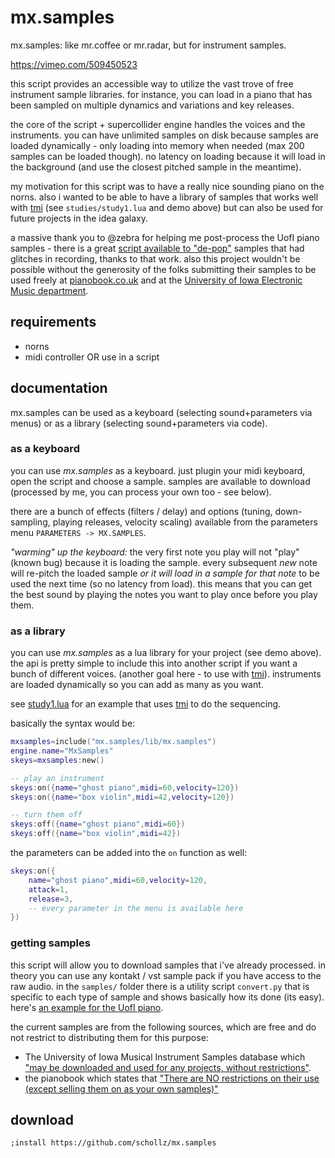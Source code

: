 # mx.samples

mx.samples: like mr.coffee or mr.radar, but for instrument samples.

https://vimeo.com/509450523

this script provides an accessible way to utilize the vast trove of free instrument sample libraries.  for instance, you can load in a piano that has been sampled on multiple dynamics and variations and key releases.

the core of the script + supercollider engine handles the voices and the instruments. you can have unlimited samples on disk because samples are loaded dynamically - only loading into memory when needed (max 200 samples can be loaded though). no latency on loading because it will load in the background (and use the closest pitched sample in the meantime).

my motivation for this script was to have a really nice sounding piano on the norns. also i wanted to be able to have a library of samples that works well with [tmi](https://llllllll.co/t/tmi/40818) (see `studies/study1.lua` and demo above) but can also be used for future projects in the idea galaxy.

a massive thank you to @zebra for helping me post-process the UofI piano samples - there is a great [script available to "de-pop"](https://github.com/schollz/mx.samples/blob/main/samples/depop.py) samples that had glitches in recording, thanks to that work. also this project wouldn't be possible without the generosity of the folks submitting their samples to be used freely at [pianobook.co.uk](https://www.pianobook.co.uk/) and at the [University of Iowa Electronic Music department](http://theremin.music.uiowa.edu/MIS.html).

## requirements

- norns
- midi controller OR use in a script

## documentation

mx.samples can be used as a keyboard (selecting sound+parameters via menus) or as a library (selecting sound+parameters via code).

### as a keyboard

you can use *mx.samples* as a keyboard. just plugin your midi keyboard, open the script and choose a sample. samples are available to download (processed by me, you can process your own too - see below).

there are a bunch of effects (filters / delay) and options (tuning, down-sampling, playing releases, velocity scaling) available from the parameters menu `PARAMETERS -> MX.SAMPLES`.

_"warming" up the keyboard:_ the very first note you play will not "play" (known bug) because it is loading the sample. every subsequent *new* note will re-pitch the loaded sample *or it will load in a sample for that note* to be used the next time (so no latency from load). this means that you can get the best sound by playing the notes you want to play once before you play them.

### as a library

you can use *mx.samples* as a lua library for your project (see demo above). the api is pretty simple to include this into another script if you want a bunch of different voices. (another goal here - to use with [tmi](https://llllllll.co/t/tmi/)). instruments are loaded dynamically so you can add as many as you want.

see [study1.lua](https://github.com/schollz/mx.samples/blob/main/studies/study1.lua) for an example that uses [tmi](https://llllllll.co/t/tmi/) to do the sequencing.

basically the syntax would be:

```lua
mxsamples=include("mx.samples/lib/mx.samples")
engine.name="MxSamples"
skeys=mxsamples:new()

-- play an instrument
skeys:on({name="ghost piano",midi=60,velocity=120})
skeys:on({name="box violin",midi=42,velocity=120})

-- turn them off
skeys:off({name="ghost piano",midi=60})
skeys:off({name="box violin",midi=42})
```

the parameters can be added into the `on` function as well:

```lua
skeys:on({
	name="ghost piano",midi=60,velocity=120,
	attack=1,
	release=3,
	-- every parameter in the menu is available here
})
```

### getting samples

this script will allow you to download samples that i've already processed. in theory you can use any kontakt / vst sample pack if you have access to the raw audio. in the `samples/` folder there is a utility script `convert.py` that is specific to each type of sample and shows basically how its done (its easy). here's [an example for the UofI piano](https://github.com/schollz/mx.samples/blob/main/samples/steinway_model_b/convert.py).

the current samples are from the following sources, which are free and do not restrict to distributing them for this purpose:

- The University of Iowa Musical Instrument Samples database which ["may be downloaded and used for any projects, without restrictions"](http://theremin.music.uiowa.edu/MIS.html).
- the pianobook which states that ["There are NO restrictions on their use (except selling them on as your own samples)"](https://www.pianobook.co.uk/faq/)

## download

`;install https://github.com/schollz/mx.samples`

